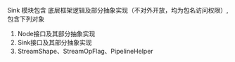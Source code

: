 Sink 模块包含 底层框架逻辑及部分抽象实现（不对外开放，均为包名访问权限）, 包含下列对象

1. Node接口及其部分抽象实现
2. Sink接口及其部分抽象实现
3. StreamShape、StreamOpFlag、PipelineHelper